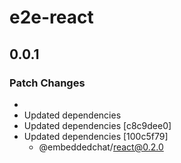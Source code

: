 # e2e-react

## 0.0.1

### Patch Changes

-
- Updated dependencies
- Updated dependencies [c8c9dee0]
- Updated dependencies [100c5f79]
  - @embeddedchat/react@0.2.0
